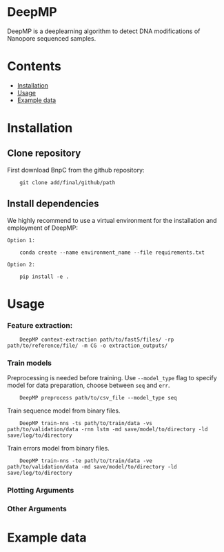 # DeepMP
DeepMP is a deeplearning algorithm to detect DNA modifications of Nanopore sequenced samples.

# Contents
- [Installation](#Installation)
- [Usage](#Usage)
- [Example data](#Example-data)         

# Installation
## Clone repository
First download BnpC from the github repository:

        git clone add/final/github/path

## Install dependencies
We highly recommend to use a virtual environment for the installation and employment of DeepMP:

`Option 1:`

        conda create --name environment_name --file requirements.txt

`Option 2:`

        pip install -e .

# Usage
### Feature extraction:

```
    DeepMP context-extraction path/to/fast5/files/ -rp path/to/reference/file/ -m CG -o extraction_outputs/
```

### Train models
Preprocessing is needed before training. Use `--model_type` flag to specify model for data preparation, choose between `seq` and `err`.
```
    DeepMP preprocess path/to/csv_file --model_type seq
```
Train sequence model from binary files.
```
    DeepMP train-nns -ts path/to/train/data -vs path/to/validation/data -rnn lstm -md save/model/to/directory -ld save/log/to/directory
```
Train errors model from binary files.
```
    DeepMP train-nns -te path/to/train/data -ve path/to/validation/data -md save/model/to/directory -ld save/log/to/directory
```
### Plotting Arguments
### Other Arguments

# Example data

